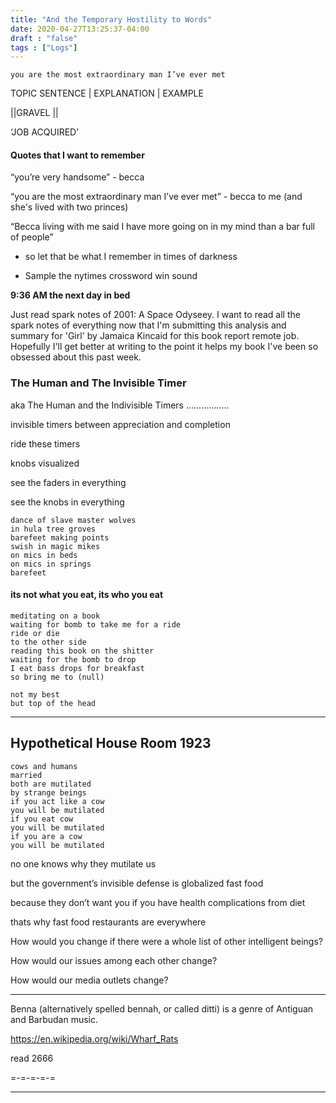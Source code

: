 ```yaml
---
title: "And the Temporary Hostility to Words"
date: 2020-04-27T13:25:37-04:00
draft : "false"
tags : ["Logs"]
---
```

```
you are the most extraordinary man I’ve ever met
```
<!--more-->

TOPIC SENTENCE | EXPLANATION | EXAMPLE

||GRAVEL ||

‘JOB ACQUIRED’


#### Quotes that I want to remember

“you’re very handsome” - becca

“you are the most extraordinary man I’ve ever met” - becca to me (and she's lived with two princes)

“Becca living with me said I have more going on in my mind than a bar full of people”

  - so let that be what I remember in times of darkness

- Sample the nytimes crossword win sound

**9:36 AM the next day in bed**

Just read spark notes of 2001: A Space Odyseey. I want to read all the spark notes of everything now that I'm submitting this analysis and summary for 'Girl' by Jamaica Kincaid for this book report remote job.
Hopefully I'll get better at writing to the point it helps my book I've been so obsessed about this past week.

### The Human and The Invisible Timer
aka
The Human and the Indivisible Timers
.................

invisible timers
between appreciation and completion

ride these timers

knobs visualized

see the faders in everything

see the knobs in everything

```
dance of slave master wolves
in hula tree groves
barefeet making points
swish in magic mikes
on mics in beds
on mics in springs
barefeet
```

#### its not what you eat, its who you eat

```
meditating on a book
waiting for bomb to take me for a ride
ride or die
to the other side
reading this book on the shitter
waiting for the bomb to drop
I eat bass drops for breakfast
so bring me to (null)

not my best
but top of the head
```

___

## Hypothetical House Room 1923

```
cows and humans
married
both are mutilated
by strange beings
if you act like a cow
you will be mutilated
if you eat cow
you will be mutilated
if you are a cow
you will be mutilated
```

no one knows why they mutilate us

but the government’s invisible defense is globalized fast food

because they don’t want you if you have health complications from diet

thats why fast food restaurants are everywhere

How would you change if there were a whole list of other intelligent beings?

How would our issues among each other change?

How would our media outlets change?

___

Benna (alternatively spelled bennah, or called ditti) is a genre of Antiguan and Barbudan music.

https://en.wikipedia.org/wiki/Wharf_Rats

read 2666

=-=-=-=-=



___

<!--

Dailies:

Read [] What did you read?
  (read a sparknotes each day!!!!)

Write [] What did you write?


Create [] What did you make?


Exercise [] Dance workout (or otherwise)


Audio [] You recorded what:


Visual [] You filmed what:


Finish A [] You bounced what track:


Live [] You sang what song(s) live:


Finish V [] You made what visuals:


Phone [] You called who:


Share [] You uploaded what to Archive:


Website [] You did what to Paleblue.fm:


Website [] You did what to poliw.at:


Love and Legacy [] You did what for friends/family:


God [] You're grateful for what:

 -->
